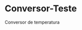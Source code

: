 # Conversor-Teste
Conversor de temperatura  
<a href="url"><img source="https://github.com/marcelo504/Conversor-Teste/blob/master/s-l1600.jpg"><a>
